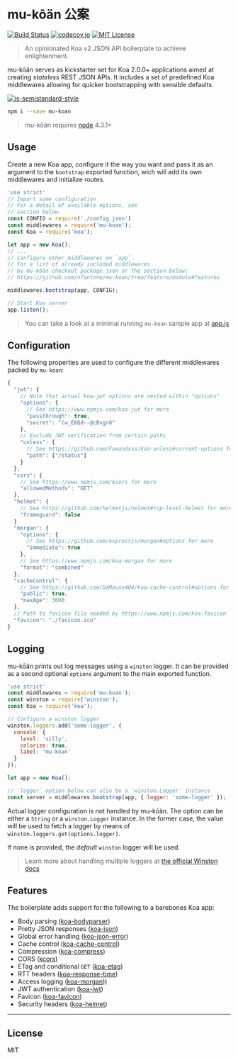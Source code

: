 # mu-kōän 公案
[![Build Status](https://travis-ci.org/nfantone/mu-koan.svg?branch=develop)](https://travis-ci.org/nfantone/mu-koan) [![codecov.io](https://codecov.io/github/nfantone/mu-koan/coverage.svg?branch=develop)](https://codecov.io/github/nfantone/mu-koan?branch=develop) [![MIT License](https://img.shields.io/badge/license-MIT-blue.svg?style=flat-square)](https://github.com/nfantone/mu-koan/blob/master/LICENSE)

> An opinionated Koa v2 JSON API boilerplate to achieve enlightenment.

mu-kōän serves as kickstarter set for Koa 2.0.0+ applications aimed at creating _stateless_ REST JSON APIs. It includes a set of predefined Koa middlewares allowing for quicker bootstrapping with sensible defaults.

[![js-semistandard-style](https://cdn.rawgit.com/flet/semistandard/master/badge.svg)](https://github.com/Flet/semistandard)

```sh
npm i --save mu-koan
```

> mu-kōän requires [node](https://nodejs.org) 4.3.1+

## Usage
Create a new Koa app, configure it the way you want and pass it as an argument to the `bootstrap` exported function, wich will add its own middlewares and initialize routes.

```javascript
'use strict'
// Import some configuration
// For a detail of available options, see
// section below.
const CONFIG = require('./config.json')
const middlewares = require('mu-koan');
const Koa = require('koa');

let app = new Koa();
// ...
// Configure other middlewares on `app`.
// For a list of already included middlewares
// by mu-kōän checkout package.json or the section below:
// https://github.com/nfantone/mu-koan/tree/feature/module#features

middlewares.bootstrap(app, CONFIG);

// Start Koa server
app.listen();
```

> You can take a look at a minimal running `mu-koan` sample app at [app.js](./app.js)

## Configuration
The following properties are used to configure the different middlewares packed by `mu-koan`:

```javascript
{
  "jwt": {
    // Note that actual koa-jwt options are nested within "options"
    "options": {
      // See https://www.npmjs.com/koa-jwt for more
      "passthrough": true,
      "secret": "(w_E8Qd--@cBvgr8"
    },
    // Exclude JWT verification from certain paths
    "unless": {
      // See https://github.com/Foxandxss/koa-unless#current-options for more
      "path": ["/status"]
    }
  },
  "cors": {
    // See https://www.npmjs.com/kcors for more
    "allowedMethods": "GET"
  },
  "helmet": {
    // See https://github.com/helmetjs/helmet#top-level-helmet for more
    "frameguard": false
  }
  "morgan": {
    "options": {
      // See https://github.com/expressjs/morgan#options for more
      "immediate": true
    },
    // See https://www.npmjs.com/koa-morgan for more
    "format": "combined"
  },
  "cacheControl": {
    // See https://github.com/DaMouse404/koa-cache-control#options for more
    "public": true,
    "maxAge": 3600
  },
  // Path to favicon file needed by https://www.npmjs.com/koa-favicon
  "favicon": "./favicon.ico"
}
```

## Logging
mu-kōän prints out log messages using a `winston` logger. It can be provided as a second optional `options` argument to the main exported function.

```javascript
'use strict'
const middlewares = require('mu-koan');
const winston = require('winston');
const Koa = require('koa');

// Configure a winston logger
winston.loggers.add('some-logger', {
  console: {
    level: 'silly',
    colorize: true,
    label: 'mu-koan'
  }
});

let app = new Koa();

// `logger` option below can also be a `winston.Logger` instance
const server = middlewares.bootstrap(app, { logger: 'some-logger' });
```

Actual logger configuration is not handled by mu-kōän. The option can be either a `String` or a `winston.Logger` instance. In the former case, the value will be used to fetch a logger by means of `winston.loggers.get(options.logger)`.

If none is provided, the _default_ `winston` logger will be used.

> Learn more about handling multiple loggers at [the official Winston docs](https://www.npmjs.com/package/winston#working-with-multiple-loggers-in-winston)

## Features
The boilerplate adds support for the following to a barebones Koa app:

- Body parsing ([koa-bodyparser](https://www.npmjs.com/package/koa-bodyparser))
- Pretty JSON responses ([koa-json](https://www.npmjs.com/package/koa-json))
- Global error handling ([koa-json-error](https://www.npmjs.com/package/koa-json-error))
- Cache control ([koa-cache-control](https://www.npmjs.com/package/koa-cache-control))
- Compression ([koa-compress](https://www.npmjs.com/package/koa-compress))
- CORS ([kcors](https://www.npmjs.com/package/kcors))
- ETag and conditional `GET` ([koa-etag](https://www.npmjs.com/package/koa-etag))
- RTT headers ([koa-response-time](https://www.npmjs.com/package/koa-response-time))
- Access logging ([koa-morgan](https://www.npmjs.com/package/koa-morgan)))
- JWT authentication ([koa-jwt](https://www.npmjs.com/package/koa-jwt))
- Favicon ([koa-favicon](https://www.npmjs.com/package/koa-favicon))
- Security headers ([koa-helmet](https://www.npmjs.com/package/koa-helmet))


---

## License
MIT

